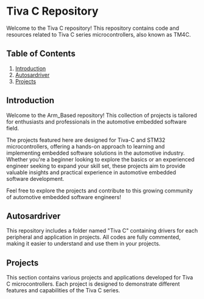 # Tiva C Repository

Welcome to the Tiva C repository! This repository contains code and resources related to Tiva C series microcontrollers, also known as TM4C.

## Table of Contents

1. [Introduction](#introduction)
2. [Autosardriver](#Autosardriver)
3. [Projects](#projects)

## Introduction

Welcome to the Arm_Based repository! This collection of projects is tailored for enthusiasts and professionals in the automotive embedded software field. 

The projects featured here are designed for Tiva-C and STM32 microcontrollers, offering a hands-on approach to learning and implementing embedded software solutions in the automotive industry. Whether you're a beginner looking to explore the basics or an experienced engineer seeking to expand your skill set, these projects aim to provide valuable insights and practical experience in automotive embedded software development.

Feel free to explore the projects and contribute to this growing community of automotive embedded software engineers!


## Autosardriver

This repository includes a folder named "Tiva C" containing drivers for each peripheral and application in projects. All codes are fully commented, making it easier to understand and use them in your projects.

## Projects

This section contains various projects and applications developed for Tiva C microcontrollers. Each project is designed to demonstrate different features and capabilities of the Tiva C series.

